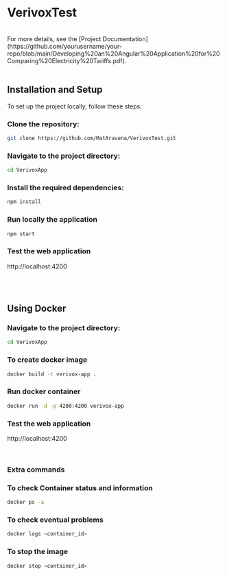 # VerivoxTest 
<br />
For more details, see the [Project Documentation](https://github.com/yourusername/your-repo/blob/main/Developing%20an%20Angular%20Application%20for%20Comparing%20Electricity%20Tariffs.pdf).
<br />
<br />

## Installation and Setup
To set up the project locally, follow these steps:

### Clone the repository:
```bash
git clone https://github.com/MatAravena/VerivoxTest.git
```
### Navigate to the project directory:
```bash
cd VerivoxApp
```
### Install the required dependencies:
```bash
npm install
```
### Run locally the application
```bash
npm start
```
### Test the web application
http://localhost:4200

<br />
<br />

## Using Docker
### Navigate to the project directory:
```bash
cd VerivoxApp
```
### To create docker image
```bash
docker build -t verivox-app .
```
### Run docker container
```bash
docker run -d -p 4200:4200 verivox-app
```
### Test the web application
http://localhost:4200

<br />

### Extra commands
### To check Container status and information
```bash
docker ps -a
```
### To check eventual problems
```bash
docker logs <container_id>
```
### To stop the image
```bash
docker stop <container_id>
```
